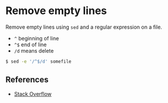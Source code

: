 # Remove empty lines

Remove empty lines using `sed` and a regular expression on a file.

- `^` beginning of line
- `^$` end of line
- `/d` means delete

```bash
$ sed -e '/^$/d' somefile
```

## References

- [Stack Overflow](https://stackoverflow.com/questions/3350223/sed-remove-and-empty-lines-with-one-sed-command)
